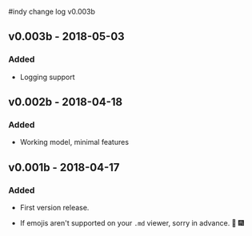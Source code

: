#indy change log v0.003b

## v0.003b - 2018-05-03
### Added 
- Logging support

## v0.002b - 2018-04-18
### Added

- Working model, minimal features 

## v0.001b - 2018-04-17
### Added

- First version release.

- If emojis aren't supported on your `.md` viewer, sorry in advance. :tada: :fireworks:
